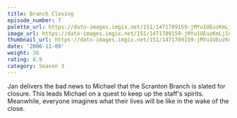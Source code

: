 ```yaml
---
title: Branch Closing
episode_number: 7
palette_url: https://dato-images.imgix.net/151/1471789159-jMYu1UEuzKmLjIoEuCL9MLCcg5j.jpg?ixlib=rb-1.1.0&ch=DPR%2CWidth&auto=enhance&palette=json
image_url: https://dato-images.imgix.net/151/1471789159-jMYu1UEuzKmLjIoEuCL9MLCcg5j.jpg?ixlib=rb-1.1.0&ch=DPR%2CWidth&auto=compress%2Cformat&w=500
thumbnail_url: https://dato-images.imgix.net/151/1471789159-jMYu1UEuzKmLjIoEuCL9MLCcg5j.jpg?ixlib=rb-1.1.0&ch=DPR%2CWidth&auto=enhance&w=500&h=280&fit=crop&fm=jpg
date: '2006-11-09'
weight: 36
rating: 8.9
category: Season 3
---
```


Jan delivers the bad news to Michael that the Scranton Branch is slated for closure. This leads Michael on a quest to keep up the staff's spirits. Meanwhile, everyone imagines what their lives will be like in the wake of the close.